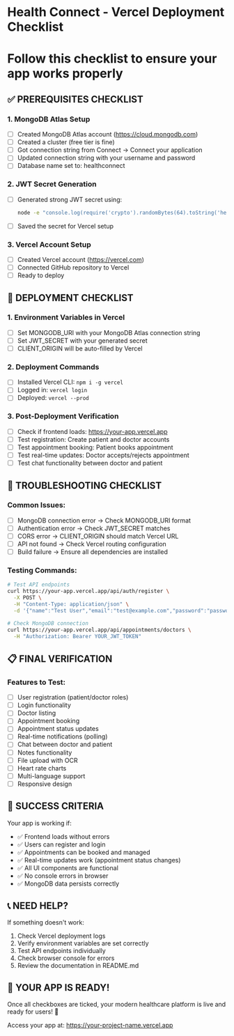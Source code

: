 # Health Connect - Vercel Deployment Checklist
# Follow this checklist to ensure your app works properly

## ✅ PREREQUISITES CHECKLIST

### 1. MongoDB Atlas Setup
- [ ] Created MongoDB Atlas account (https://cloud.mongodb.com)
- [ ] Created a cluster (free tier is fine)
- [ ] Got connection string from Connect → Connect your application
- [ ] Updated connection string with your username and password
- [ ] Database name set to: healthconnect

### 2. JWT Secret Generation
- [ ] Generated strong JWT secret using:
  ```bash
  node -e "console.log(require('crypto').randomBytes(64).toString('hex'))"
  ```
- [ ] Saved the secret for Vercel setup

### 3. Vercel Account Setup
- [ ] Created Vercel account (https://vercel.com)
- [ ] Connected GitHub repository to Vercel
- [ ] Ready to deploy

## 🚀 DEPLOYMENT CHECKLIST

### 1. Environment Variables in Vercel
- [ ] Set MONGODB_URI with your MongoDB Atlas connection string
- [ ] Set JWT_SECRET with your generated secret
- [ ] CLIENT_ORIGIN will be auto-filled by Vercel

### 2. Deployment Commands
- [ ] Installed Vercel CLI: `npm i -g vercel`
- [ ] Logged in: `vercel login`
- [ ] Deployed: `vercel --prod`

### 3. Post-Deployment Verification
- [ ] Check if frontend loads: https://your-app.vercel.app
- [ ] Test registration: Create patient and doctor accounts
- [ ] Test appointment booking: Patient books appointment
- [ ] Test real-time updates: Doctor accepts/rejects appointment
- [ ] Test chat functionality between doctor and patient

## 🔧 TROUBLESHOOTING CHECKLIST

### Common Issues:
- [ ] MongoDB connection error → Check MONGODB_URI format
- [ ] Authentication error → Check JWT_SECRET matches
- [ ] CORS error → CLIENT_ORIGIN should match Vercel URL
- [ ] API not found → Check Vercel routing configuration
- [ ] Build failure → Ensure all dependencies are installed

### Testing Commands:
```bash
# Test API endpoints
curl https://your-app.vercel.app/api/auth/register \
  -X POST \
  -H "Content-Type: application/json" \
  -d '{"name":"Test User","email":"test@example.com","password":"password123"}'

# Check MongoDB connection
curl https://your-app.vercel.app/api/appointments/doctors \
  -H "Authorization: Bearer YOUR_JWT_TOKEN"
```

## 📋 FINAL VERIFICATION

### Features to Test:
- [ ] User registration (patient/doctor roles)
- [ ] Login functionality
- [ ] Doctor listing
- [ ] Appointment booking
- [ ] Appointment status updates
- [ ] Real-time notifications (polling)
- [ ] Chat between doctor and patient
- [ ] Notes functionality
- [ ] File upload with OCR
- [ ] Heart rate charts
- [ ] Multi-language support
- [ ] Responsive design

## 🎉 SUCCESS CRITERIA

Your app is working if:
- ✅ Frontend loads without errors
- ✅ Users can register and login
- ✅ Appointments can be booked and managed
- ✅ Real-time updates work (appointment status changes)
- ✅ All UI components are functional
- ✅ No console errors in browser
- ✅ MongoDB data persists correctly

## 📞 NEED HELP?

If something doesn't work:
1. Check Vercel deployment logs
2. Verify environment variables are set correctly
3. Test API endpoints individually
4. Check browser console for errors
5. Review the documentation in README.md

## 🚀 YOUR APP IS READY!

Once all checkboxes are ticked, your modern healthcare platform is live and ready for users! 🎉

Access your app at: https://your-project-name.vercel.app
